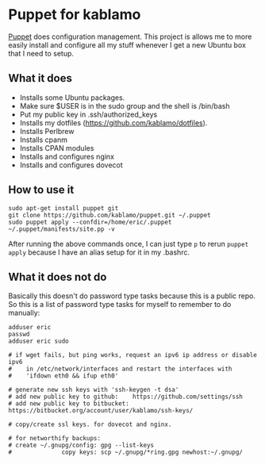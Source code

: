 Puppet for kablamo
==================

[Puppet](http://docs.puppetlabs.com) does configuration management.  This
project is allows me to more easily install and configure all my stuff whenever
I get a new Ubuntu box that I need to setup.

What it does
------------

 - Installs some Ubuntu packages.
 - Make sure $USER is in the sudo group and the shell is /bin/bash
 - Put my public key in .ssh/authorized_keys
 - Installs my dotfiles (https://github.com/kablamo/dotfiles).
 - Installs Perlbrew
 - Installs cpanm
 - Installs CPAN modules
 - Installs and configures nginx
 - Installs and configures dovecot

How to use it
-------------

    sudo apt-get install puppet git
    git clone https://github.com/kablamo/puppet.git ~/.puppet
    sudo puppet apply --confdir=/home/eric/.puppet ~/.puppet/manifests/site.pp -v

After running the above commands once, I can just type `p` to rerun `puppet apply` because I
have an alias setup for it in my .bashrc.

What it does not do
-------------------

Basically this doesn't do password type tasks because this is a public repo.
So this is a list of password type tasks for myself to remember to do manually:

    adduser eric
    passwd
    adduser eric sudo

    # if wget fails, but ping works, request an ipv6 ip address or disable ipv6
    #    in /etc/network/interfaces and restart the interfaces with 
    #    'ifdown eth0 && ifup eth0'

    # generate new ssh keys with 'ssh-keygen -t dsa'
    # add new public key to github:    https://github.com/settings/ssh
    # add new public key to bitbucket: https://bitbucket.org/account/user/kablamo/ssh-keys/

    # copy/create ssl keys. for dovecot and nginx.

    # for networthify backups:
    # create ~/.gnupg/config: gpg --list-keys 
    #              copy keys: scp ~/.gnupg/*ring.gpg newhost:~/.gnupg/

